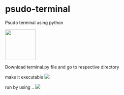 # psudo-terminal
Psudo terminal using python


<img src="https://raw.githubusercontent.com/saurabhlondhe/psudo-terminal/master/python%20%3A%20sh%20%E2%80%94%20Konsole_016.png" style=" width:100px ; height:100px " />

Download terminal.py file and go to respective directory

make it executable
<img src="https://static.wixstatic.com/media/7f51bc_1afbaf3a97134519bdafa92cd51641ee~mv2.png/v1/fill/w_311,h_18,al_c/7f51bc_1afbaf3a97134519bdafa92cd51641ee~mv2.png" />


run by using ..
<img src="https://static.wixstatic.com/media/7f51bc_a5ac6cd0c77247458f70c5fa29176c02~mv2.png/v1/fill/w_251,h_19,al_c/7f51bc_a5ac6cd0c77247458f70c5fa29176c02~mv2.png" />
